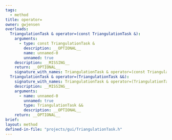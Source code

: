 ```yaml
---
tags:
  - method
title: operator=
owner: gwjensen
overloads:
  TriangulationTask & operator=(const TriangulationTask &):
    arguments:
      - type: const TriangulationTask &
        description: __OPTIONAL__
        name: unnamed-0
        unnamed: true
    description: __MISSING__
    return: __OPTIONAL__
    signature_with_names: TriangulationTask & operator=(const TriangulationTask &)
  TriangulationTask & operator=(TriangulationTask &&):
    signature_with_names: TriangulationTask & operator=(TriangulationTask &&)
    description: __MISSING__
    arguments:
      - name: unnamed-0
        unnamed: true
        type: TriangulationTask &&
        description: __OPTIONAL__
    return: __OPTIONAL__
brief:
layout: method
defined-in-file: "projects/gui/TriangulationTask.h"
---
```

